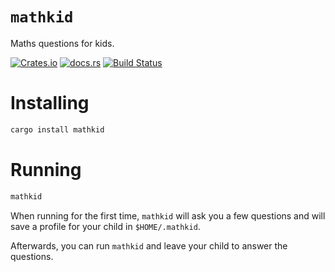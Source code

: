 `mathkid`
===
Maths questions for kids.

[![Crates.io](https://img.shields.io/crates/v/mathkid?style=flat-square&logo=rust)](https://crates.io/crates/mathkid)
[![docs.rs](https://img.shields.io/badge/docs.rs-mathkid-blue?style=flat-square&logo=docs.rs)](https://docs.rs/mathkid)
[![Build Status](https://img.shields.io/github/workflow/status/ekoutanov/mathkid/Cargo%20build?style=flat-square&logo=github)](https://github.com/ekoutanov/mathkid/actions/workflows/master.yml)

# Installing
```sh
cargo install mathkid
```

# Running
```sh
mathkid
```

When running for the first time, `mathkid` will ask you a few questions and will save a profile for your child in `$HOME/.mathkid`.

Afterwards, you can run `mathkid` and leave your child to answer the questions.